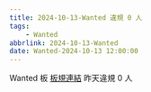 ```yaml
---
title: 2024-10-13-Wanted 違規 0 人
tags:
    - Wanted
abbrlink: 2024-10-13-Wanted
date: Wanted-2024-10-13 12:00:00
---
```

Wanted 板 [板規連結](https://www.ptt.cc/bbs/Wanted/M.1608829773.A.D3B.html)
昨天違規 0 人

